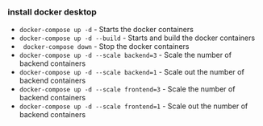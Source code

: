 ### install docker desktop


* ` docker-compose up -d ` - Starts the docker containers
* ` docker-compose up -d --build ` - Starts and build the docker containers
* ` docker-compose down` - Stop the docker containers
* ` docker-compose up -d --scale backend=3 ` - Scale the number of backend containers
* ` docker-compose up -d --scale backend=1 ` - Scale out the number of backend containers
* ` docker-compose up -d --scale frontend=3 ` - Scale the number of backend containers
* ` docker-compose up -d --scale frontend=1 ` - Scale out the number of backend containers
